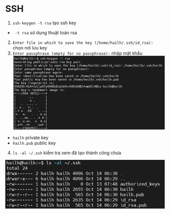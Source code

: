 # SSH
1. `ssh-keygen -t rsa` tạo ssh key
- ` -t rsa` sử dụng thuật toán rsa 
2. `Enter file in which to save the key (/home/hailh/.ssh/id_rsa): ` chọn nơi lưu key
3. `Enter passphrase (empty for no passphrase):` nhập mật khẩu 
![](image/a.png)
- `hailh` private key 
- `hailh.pub` public key

4. `ls -al ~/.ssh` kiểm tra xem đã tạo thành công chưa 

![](image/b.png)






